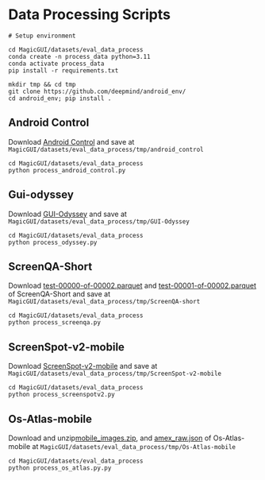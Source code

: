 # Data Processing Scripts

```
# Setup environment

cd MagicGUI/datasets/eval_data_process
conda create -n process_data python=3.11
conda activate process_data
pip install -r requirements.txt

mkdir tmp && cd tmp
git clone https://github.com/deepmind/android_env/
cd android_env; pip install .
```

## Android Control

Download [Android Control](https://github.com/google-research/google-research/tree/master/android_control) and save at ``MagicGUI/datasets/eval_data_process/tmp/android_control``

```
cd MagicGUI/datasets/eval_data_process
python process_android_control.py
```

## Gui-odyssey

Download [GUI-Odyssey](https://github.com/OpenGVLab/GUI-Odyssey?tab=readme-ov-file) and save at ``MagicGUI/datasets/eval_data_process/tmp/GUI-Odyssey``

```
cd MagicGUI/datasets/eval_data_process
python process_odyssey.py
```

## ScreenQA-Short

Download [test-00000-of-00002.parquet](https://huggingface.co/datasets/rootsautomation/RICO-ScreenQA-Short/blob/main/data/test-00000-of-00002.parquet) and [test-00001-of-00002.parquet](https://huggingface.co/datasets/rootsautomation/RICO-ScreenQA-Short/blob/main/data/test-00001-of-00002.parquet) of ScreenQA-Short and save at ``MagicGUI/datasets/eval_data_process/tmp/ScreenQA-short``
```
cd MagicGUI/datasets/eval_data_process
python process_screenqa.py
```

## ScreenSpot-v2-mobile

Download [ScreenSpot-v2-mobile](https://huggingface.co/datasets/HongxinLi/ScreenSpot_v2) and save at ``MagicGUI/datasets/eval_data_process/tmp/ScreenSpot-v2-mobile``
```
cd MagicGUI/datasets/eval_data_process
python process_screenspotv2.py
```

## Os-Atlas-mobile

Download and unzip[mobile_images.zip](https://huggingface.co/datasets/OS-Copilot/OS-Atlas-data/blob/main/mobile_domain/mobile_images.zip), and [amex_raw.json](https://huggingface.co/datasets/OS-Copilot/OS-Atlas-data/blob/main/mobile_domain/amex_raw.json) of Os-Atlas-mobile at ``MagicGUI/datasets/eval_data_process/tmp/Os-Atlas-mobile``
```
cd MagicGUI/datasets/eval_data_process
python process_os_atlas.py.py
